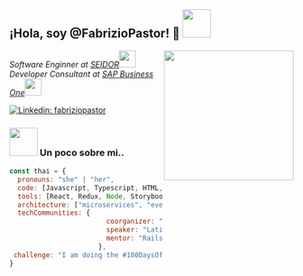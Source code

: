 <h2> ¡Hola, soy @FabrizioPastor! 🫡 <img src="https://tenor.com/bSw2K.gif" width="50"></h2>
<img align='right' src="https://media.giphy.com/media/ieyl9zmCjO4b4t6qoY/giphy.gif" width="230">
<p><em>Software Enginner at <a href="http://www.unb.br">SEIDOR</a><img src="https://media.giphy.com/media/fYSnHlufseco8Fh93Z/giphy.gif" width="30"></br>Developer Consultant at <a href="https://www.thoughtworks.com">SAP Business One</a><img src="https://media.giphy.com/media/WUlplcMpOCEmTGBtBW/giphy.gif" width="30"> 
</em></p>

[![Linkedin: fabriziopastor](https://img.shields.io/badge/-fabriziopastor-blue?style=flat-square&logo=Linkedin&logoColor=white&link=www.linkedin.com/in/fabrizio-pastor-suarez/)](https://www.linkedin.com/in/fabrizio-pastor-suarez/)



### <img src="https://media.giphy.com/media/3oKIPnAiaMCws8nOsE/giphy.gif" width="50"> Un poco sobre mi..  

```javascript
const thai = {
  pronouns: "she" | "her",
  code: [Javascript, Typescript, HTML, CSS, Swift, Python, C#],
  tools: [React, Redux, Node, Storybook, Styled-Components, Jest, Docker],
  architecture: ["microservices", "event-driven", "design system pattern"],
  techCommunities: {
                        coorganizer: "AfroPython",
                        speaker: "Latinity",
                        mentor: "RailsGirls POA"
                      },
 challenge: "I am doing the #100DaysOfCode challenge focused on react and typescript"
}
```
